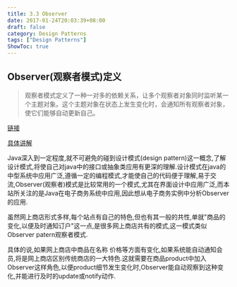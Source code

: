 ```yaml
---
title: 3.3 Observer
date: 2017-01-24T20:03:39+08:00
draft: false
category: Design Patterns
tags: ["Design Patterns"]
ShowToc: true
---
```


## Observer(观察者模式)定义

> 观察者模式定义了一种一对多的依赖关系，让多个观察者对象同时监听某一个主题对象。这个主题对象在状态上发生变化时，会通知所有观察者对象，使它们能够自动更新自己。

[链接](http://www.jdon.com/designpatterns/observer.htm)

[具体讲解](http://www.cnblogs.com/java-my-life/archive/2012/05/16/2502279.html)

Java深入到一定程度,就不可避免的碰到设计模式(design pattern)这一概念,了解设计模式,将使自己对java中的接口或抽象类应用有更深的理解.设计模式在java的中型系统中应用广泛,遵循一定的编程模式,才能使自己的代码便于理解,易于交流,Observer(观察者)模式是比较常用的一个模式,尤其在界面设计中应用广泛,而本站所关注的是Java在电子商务系统中应用,因此想从电子商务实例中分析Observer的应用.

虽然网上商店形式多样,每个站点有自己的特色,但也有其一般的共性,单就"商品的变化,以便及时通知订户"这一点,是很多网上商店共有的模式,这一模式类似Observer patern观察者模式.

具体的说,如果网上商店中商品在名称 价格等方面有变化,如果系统能自动通知会员,将是网上商店区别传统商店的一大特色.这就需要在商品product中加入Observer这样角色,以便product细节发生变化时,Observer能自动观察到这种变化,并能进行及时的update或notify动作.
